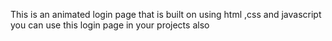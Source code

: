 This is an animated login page that is built on using html ,css and javascript you can use this login page in your projects also
